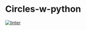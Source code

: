 # Circles-w-python
[![linter](https://github.com/Alice-Qiao/Circles-w-python/workflows/linter/badge.svg)](https://github.com/marketplace/actions/super-linter)
